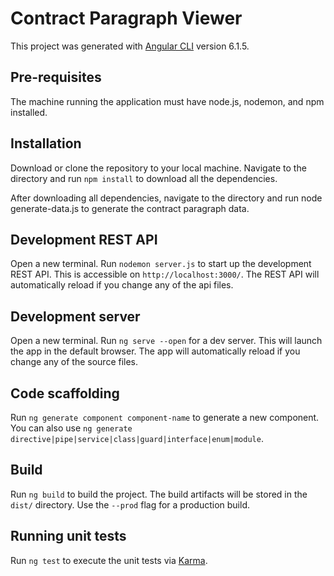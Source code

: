 # Contract Paragraph Viewer

This project was generated with [Angular CLI](https://github.com/angular/angular-cli) version 6.1.5.

## Pre-requisites

The machine running the application must have node.js, nodemon, and npm installed. 

## Installation

Download or clone the repository to your local machine. Navigate to the directory and run `npm install` to download all the dependencies.

After downloading all dependencies, navigate to the directory and run node generate-data.js to generate the contract paragraph data.

## Development REST API

Open a new terminal. Run `nodemon server.js` to start up the development REST API. This is accessible on `http://localhost:3000/`. The REST API will automatically reload if you change any of the api files.

## Development server

Open a new terminal. Run `ng serve --open` for a dev server. This will launch the app in the default browser. The app will automatically reload if you change any of the source files.

## Code scaffolding

Run `ng generate component component-name` to generate a new component. You can also use `ng generate directive|pipe|service|class|guard|interface|enum|module`.

## Build

Run `ng build` to build the project. The build artifacts will be stored in the `dist/` directory. Use the `--prod` flag for a production build.

## Running unit tests

Run `ng test` to execute the unit tests via [Karma](https://karma-runner.github.io).
